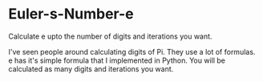 # Euler-s-Number-e
Calculate e upto the number of digits and iterations you want.

I've seen people around calculating digits of Pi. They use a lot of formulas. e has it's simple formula that I implemented in Python. You will be calculated as many digits and iterations you want.
